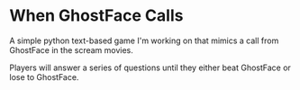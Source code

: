 # When GhostFace Calls

A simple python text-based game I'm working on that mimics a call from GhostFace in the scream movies.

Players will answer a series of questions until they either beat GhostFace or lose to GhostFace.

